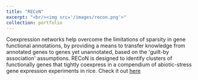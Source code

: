 ```yaml
---
title: "RECoN"
excerpt: "<br/><img src='/images/recon.png'>"
collection: portfolio
---
```


Coexpression networks help overcome the limitations of sparsity in gene functional annotations, by providing a means to transfer knowledge from annotated genes to genes yet unannotated, based on the 'guilt-by association' assumptions. RECoN is designed to identify clusters of functionally genes that tightly coexpress in a compendium of abiotic-stress gene expression experiments in rice.
Check it out [here](https://plantstress-pereira.uark.edu/RECoN/)